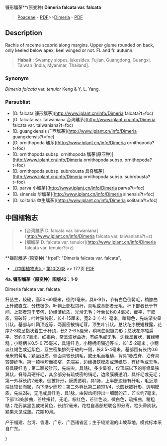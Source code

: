 镰形觿茅**(原变种) **Dimeria falcata var. falcata**

> [Poaceae](http://www.iplant.cn/info/Poaceae?t=foc) - [PDF](http://www.iplant.cn/foc/pdf/Poaceae.pdf)>>[Dimeria](http://www.iplant.cn/info/Dimeria?t=foc) - [PDF](http://www.iplant.cn/foc/pdf/Dimeria.pdf)

## Description

Rachis of raceme scabrid along margins. Upper glume rounded on back, only keeled below apex, keel winged or not. Fl. and fr. autumn.

> **Habait** : 
> Swampy slopes, lakesides. Fujian, Guangdong, Guangxi, Taiwan [India, Myanmar, Thailand].

### Synonym
*Dimeria falcata* var. *tenuior* Keng & Y. L. Yang.

### Parsublist

* [D.  falcata  镰形觿茅](http://www.iplant.cn/info/Dimeria falcata?t=foc)
* [D.  falcata var. taiwaniana  台湾觿茅](http://www.iplant.cn/info/Dimeria falcata var. taiwaniana?t=foc)
* [D.  guangxiensis  广西觿茅](http://www.iplant.cn/info/Dimeria guangxiensis?t=foc)
* [D.  ornithopoda  觿茅](http://www.iplant.cn/info/Dimeria ornithopoda?t=foc)
* [D.  ornithopoda subsp. ornithopoda  觿茅(原亚种)](http://www.iplant.cn/info/Dimeria ornithopoda subsp. ornithopoda?t=foc)
* [D.  ornithopoda subsp. subrobusta  具脊觿茅](http://www.iplant.cn/info/Dimeria ornithopoda subsp. subrobusta?t=foc)
* [D.  parva  小觿茅](http://www.iplant.cn/info/Dimeria parva?t=foc)
* [D.  sinensis  华觿茅](http://www.iplant.cn/info/Dimeria sinensis?t=foc)
* [D.  solitaria  单生觿茅](http://www.iplant.cn/info/Dimeria solitaria?t=foc)

## 中国植物志

> * [台湾觿茅  D.  falcata var. taiwaniana](http://www.iplant.cn/info/Dimeria falcata var. taiwaniana?t=z)
> * [细觿茅  D.  falcata var. tenuior](http://www.iplant.cn/info/Dimeria falcata var. tenuior?t=z)

**镰形觿茅 (原变种)
  "frpsl": "Dimeria falcata var. falcata",

* [《中国植物志》](http://www.iplant.cn/frps)- [第10(2)卷](http://www.iplant.cn/frps/vol/10(2)) >> 177页 [PDF](http://www.iplant.cn/frps/pdf/10(2)/177.pdf)

**4a. 镰形觿茅（原变种）图版42：1-9**

Dimeria falcata var. falcata

秆丛生，较硬，高50-60厘米，径约1毫米，具6-9节，节有白色倒髯毛，稍膝曲上升或直立，分枝极少。叶鞘上部松包秆，具毛或基部者无毛，秆下部者长于节间，上部者短于节何，边缘薄纸质，光滑无毛；叶舌长约0.4毫米，截平，干膜质，易破碎；叶片狭线形，长4-15厘米，宽2-3（-4）毫米，暗绿色，先端渐尖呈针状。基部与叶鞘顶近等，两面密被绢毛茸，顶生叶针状。总状花序梗短裸露，花序2-3枚呈指状着生于秆顶，长2.2-6.5厘米，稍弯曲似镰刀形；总状花序轴扁平，宽约0.7毫米，红褐色，常呈波状曲折，有绢毛或无毛，边缘呈翼状，翼缘粗糙；小穗柄长0.5-0.75毫米，具短纤毛，小穗柄间隔近等长，长1.5-2毫米；小穗淡红褐色或近紫色，互生密集排列于轴的一侧，长3.5-4毫米，基部围有长约0.6毫米的髯毛；颖坚纸质，侧面具较长绢毛，或无毛而粗糙，背具1脉成脊，沿脊具较硬纤毛，第一颖稍短而狭窄，先端尖，边缘极狭膜质或薄纸质，有纤毛或无毛，脊具硬纤毛；第二颖披针形，先端尖，具1脉，多少呈脊，仅顶端以下的脊缘呈狭翼状，脊缘具硬纤毛，其余部分有疏或密的绢毛，边缘膜质透明，具纤毛或无毛；第一外稃长约2毫米，倒披针形，膜质透明，具1脉，上半部边缘有纤毛，毛近顶端处较长而密，向下渐少而短；第二外稃比第二颖短1/4，长圆状披针形，透明膜质，先端2裂，无毛或具纤毛，具1脉，由裂齿间伸出一细弱的芒，芒长约7毫米，下部1/3处膝曲，芒柱扭转，无毛，棕红色，芒针色淡，微白色，疏扭曲，稍粗糙；花药紫黑色或褐黄色，长约2毫米，花柱自基部短联合即分离，柱头帚刷状。颖果未见成熟。花期10月。

产于福建、台湾、香港、广东、广西诸省区；生于较潮湿的山坡草地。模式标本采自广东。

}